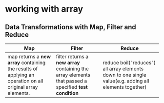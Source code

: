 # working with array

## Data Transformations with Map, Filter and Reduce

| Map                                                                                                         | Filter                                                                                                  | Reduce                                                                                                |
| ----------------------------------------------------------------------------------------------------------- | ------------------------------------------------------------------------------------------------------- | ----------------------------------------------------------------------------------------------------- |
| map returns a **new array** containing the results of applying an operation on all original array elements. | filter returns a **new array** containing the array elements that passed a specified **test condition** | reduce boil("reduces") all array elements down to one single value(e.g. adding all elements together) |
